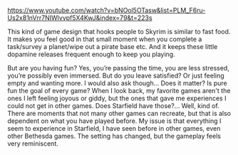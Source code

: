 https://www.youtube.com/watch?v=bNOol5OTasw&list=PLM_F6ru-Us2x81nVrr7NIWlvvpf5X4KwJ&index=79&t=223s 

This kind of game design that hooks people to Skyrim is similar to fast food. It makes you feel good in that small moment when you complete a task/survey a planet/wipe out a pirate base etc. And it keeps these little dopamine releases frequent enough to keep you playing. 

But are you having fun? Yes, you’re passing the time, you are less stressed, you’re possibly even immersed. But do you leave satisfied? Or just feeling empty and wanting more.
	I would also ask though… Does it matter? Is pure fun the goal of every game? When I look back, my favorite games aren't the ones I left feeling joyous or giddy, but the ones that gave me experiences I could not get in other games. Does Starfield have those?... Well, kind of. There are moments that not many other games can recreate, but that is also dependent on what you have played before. My issue is that everything I seem to experience in Starfield, I have seen before in other games, even other Bethesda games. The setting has changed, but the gameplay feels very reminiscent.